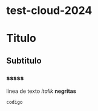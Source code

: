 # test-cloud-2024

# Titulo
## Subtitulo
### sssss

linea de texto
*italik* 
**negritas**

``codigo``

